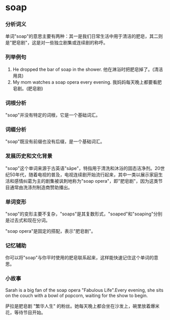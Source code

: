 # soap

### 分析词义

  

单词"soap"的意思主要有两种：其一是我们日常生活中用于清洁的肥皂，其二则是"肥皂剧"，这是对一些独立剧集或连续剧的称呼。

  

### 列举例句

  

1.  He dropped the bar of soap in the shower. 他在淋浴时把肥皂掉了。(清洁用具)
2.  My mom watches a soap opera every evening. 我妈妈每天晚上都要看肥皂剧。(肥皂剧)

  

### 词根分析

  

"soap"并没有特定的词根，它是一个基础词汇。

  

### 词缀分析

  

"soap"既没有前缀也没有后缀，是一个基础词汇。

  

### 发展历史和文化背景

  

"soap"这个单词来源于古英语"sāpe"，特指用于清洗和沐浴的固态洁净剂。20世纪50年代，随着电视的普及，电视连续剧开始流行起来，其中一类以展示家庭生活和感情纠葛为主的剧集被讽刺地称为"soap opera"，即"肥皂剧"，因为这类节目通常由洗涤剂制造商赞助播出。

  

### 单词变形

  

"soap"的变形主要不复杂，"soaps"是其复数形式，"soaped"和"soaping"分别是过去式和现在分词。

  

"soap opera"是固定的搭配，表示"肥皂剧"。

  

### 记忆辅助

  

你可以将"soap"与你平时使用的肥皂联系起来，这样能快速记住这个单词的意思。

  

### 小故事

  

Sarah is a big fan of the soap opera "Fabulous Life".Every evening, she sits on the couch with a bowl of popcorn, waiting for the show to begin.

  

萨拉是肥皂剧 "繁华人生" 的粉丝。她每天晚上都会坐在沙发上，碗里放着爆米花，等待节目开始。
